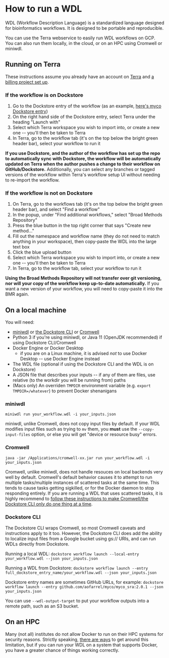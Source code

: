 # How to run a WDL
WDL (Workflow Description Language) is a standardized language designed for bioinformatics workflows. It is designed to be portable and reproducible.

You can use the Terra webservice to easily run WDL workflows on GCP. You can also run them locally, in the cloud, or on an HPC using Cromwell or miniwdl.

## Running on Terra
These instructions assume you already have an account on [Terra](https://terra.bio/) and [a billing project set up](https://support.terra.bio/hc/en-us/articles/360026182251-How-to-set-up-billing-in-Terra).

### If the workflow is on Dockstore
1. Go to the Dockstore entry of the workflow (as an example, [here's myco Dockstore entry](https://dockstore.org/workflows/github.com/aofarrel/myco/myco:main?tab=info))
2. On the right hand side of the Dockstore entry, select Terra under the heading "Launch with"
3. Select which Terra workspace you wish to import into, or create a new one -- you'll then be taken to Terra
4. In Terra, go to the workflow tab (it's on the top below the bright green header bar), select your workflow to run it

**If you use Dockstore, and the author of the workflow has set up the repo to automatically sync with Dockstore, the workflow will be automatically updated on Terra when the author pushes a change to their workflow on GitHub/Dockstore.** Additionally, you can select any branches or tagged versions of the workflow within Terra's workflow setup UI without needing to re-import the workflow.

### If the workflow is not on Dockstore
1. On Terra, go to the workflows tab (it's on the top below the bright green header bar), and select "Find a workflow"
2. In the popup, under "Find additional workflows," select "Broad Methods Repository"
3. Press the blue button in the top right corner that says "Create new method..." 
4. Fill out the namespace and workflow name (they do not need to match anything in your workspace), then copy-paste the WDL into the large text box
5. Click the blue upload button
6. Select which Terra workspace you wish to import into, or create a new one -- you'll then be taken to Terra
7. In Terra, go to the workflow tab, select your workflow to run it

**Using the Broad Methods Repository will not transfer over git versioning, nor will your copy of the workflow keep up-to-date automatically.** If you want a new version of your workflow, you will need to copy-paste it into the BMR again.

## On a local machine
You will need:
* [miniwdl](https://github.com/chanzuckerberg/miniwdl) or [the Dockstore CLI](https://dockstore.org/quick-start) or [Cromwell](https://github.com/broadinstitute/cromwell)
* Python 3 if you're using miniwdl, or Java 11 (OpenJDK recommended) if using Dockstore CLI/Cromwell
* Docker Engine or Docker Desktop
  * if you are on a Linux machine, it is advised *not* to use Docker Desktop -- use Docker Engine instead
* The WDL file (optional if using the Dockstore CLI and the WDL is on Dockstore)
* A JSON file that describes your inputs -- if any of them are files, use relative (to the workdir you will be running from) paths
* (Macs only) An overriden `TMPDIR` environment variable (e.g. `export TMPDIR=/whatever`) to prevent Docker shenanigans

### miniwdl
`miniwdl run your_workflow.wdl -i your_inputs.json`

miniwdl, unlike Cromwell, does not copy input files by default. If your WDL modifies input files such as trying to `mv` them, you **must** use the `--copy-input-files` option, or else you will get "device or resource busy" errors.

### Cromwell
`java -jar /Applications/cromwell-xx.jar run your_workflow.wdl -i your_inputs.json`

Cromwell, unlike miniwdl, does not handle resouces on local backends very well by default. Cromwell's default behavior causes it to attempt to run multiple tasks/multiple instances of scattered tasks at the same time. This tends to cause tasks getting sigkilled, or for the Docker daemon to stop responding entirely. If you are running a WDL that uses scattered tasks, it is highly recommend to [follow these instructions to make Cromwell/the Dockstore CLI only do one thing at a time](https://docs.dockstore.org/en/stable/advanced-topics/dockstore-cli/local-cromwell-config.html?highlight=cromwell).

### Dockstore CLI
The Dockstore CLI wraps Cromwell, so most Cromwell caveats and instructions apply to it too. However, the Dockstore CLI does add the ability to localize input files from a Google bucket using gs:// URIs, and can run WDLs directly from Dockstore.

Running a local WDL:
`dockstore workflow launch --local-entry your_workflow.wdl --json your_inputs.json`

Running a WDL from Dockstore:
`dockstore workflow launch --entry full_dockstore_entry_name/your_workflow.wdl --json your_inputs.json`

Dockstore entry names are sometimes GitHub URLs, for example:
`dockstore workflow launch --entry github.com/aofarrel/myco/myco_sra:2.0.1 --json your_inputs.json`

You can use `--wdl-output-target` to put your workflow outputs into a remote path, such as an S3 bucket.

## On an HPC
Many (not all) institutes do not allow Docker to run on their HPC systems for security reasons. Strictly speaking, [there are ways](https://docs.dockstore.org/en/stable/advanced-topics/docker-alternatives.html) to get around this limitation, but if you can run your WDL on a system that supports Docker, you have a greater chance of things working correctly.
